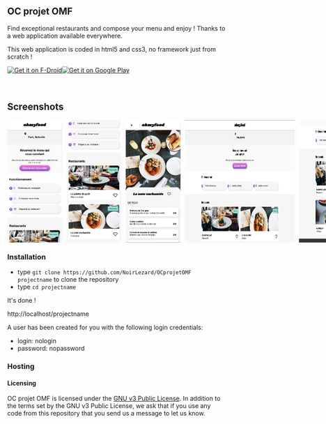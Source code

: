 
## OC projet OMF ##

Find exceptional restaurants and compose your menu and enjoy !
Thanks to a web application available everywhere.

This web application is coded in html5 and css3, no framework just from scratch !



<div style="display:flex;" >
<a href="#">
    <img src="https://play.google.com/intl/en_us/badges/images/generic/en_badge_web_generic.png"
         alt="Get it on F-Droid" height="80">
</a>
<a href="#">
    <img alt="Get it on Google Play"
        height="80"
        src="https://play.google.com/intl/en_us/badges/images/generic/en_badge_web_generic.png" />
</a>
</div>
</br></br>

## Screenshots
<div style="display:flex;" >

<!-- [![screenshot](screenshots/10.png)](/#) -->
<img  src="screenshots/10.png" width="25%" >
<img style="margin-left:10px;" src="screenshots/20.png" width="25%" >
<img style="margin-left:10px;" src="screenshots/30.png" width="25%" >
<img style="margin-left:10px;" src="screenshots/40.PNG" width="50%" >
<img style="margin-left:10px;" src="screenshots/50.PNG" width="50%" >
<img style="margin-left:10px;" src="screenshots/60.PNG" width="50%" >

<!-- ![screenshots](https://github.com/[NoirLezard]/[OCprojetOMF]/blob/[main]/20.png?raw=true) -->
<!-- <img style="margin-left:10px;" src="screenshots/30.PNG" width="19%" >
<img style="margin-left:10px;" src="screenshots/40.PNG" width="50%" >
<img style="margin-left:10px;" src="screenshots/50.PNG" width="50%" >
<img style="margin-left:10px;" src="screenshots/60.PNG" width="auto" > -->

</div>


### Installation ###

* type `git clone https://github.com/NoirLezard/OCprojetOMF projectname` to clone the repository
* type `cd projectname`

It's done !

http://localhost/projectname

A user has been created for you with the following login credentials:
* login: nologin
* password: nopassword


### Hosting ###


#### Licensing
OC projet OMF is licensed under the [GNU v3 Public License](#).
In addition to the terms set by the GNU v3 Public License, we ask that if you use any code from this repository that you send us a message to let us know.